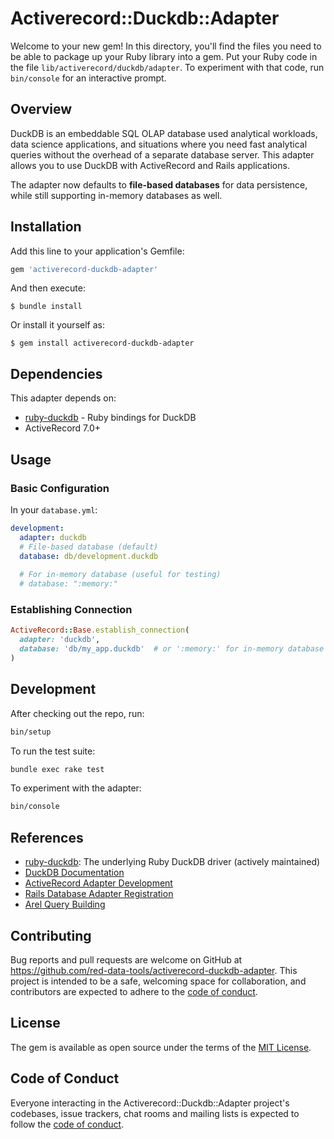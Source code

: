 # Activerecord::Duckdb::Adapter

Welcome to your new gem! In this directory, you'll find the files you need to be able to package up your Ruby library into a gem. Put your Ruby code in the file `lib/activerecord/duckdb/adapter`. To experiment with that code, run `bin/console` for an interactive prompt.


## Overview

DuckDB is an embeddable SQL OLAP database used analytical workloads, data science applications, and situations where you need fast analytical queries without the overhead of a separate database server. This adapter allows you to use DuckDB with ActiveRecord and Rails applications.

The adapter now defaults to **file-based databases** for data persistence, while still supporting in-memory databases as well.

## Installation

Add this line to your application's Gemfile:

```ruby
gem 'activerecord-duckdb-adapter'
```

And then execute:

    $ bundle install

Or install it yourself as:

    $ gem install activerecord-duckdb-adapter

## Dependencies

This adapter depends on:
- [ruby-duckdb](https://github.com/suketa/ruby-duckdb) - Ruby bindings for DuckDB
- ActiveRecord 7.0+

## Usage

### Basic Configuration

In your `database.yml`:

```yaml
development:
  adapter: duckdb
  # File-based database (default)
  database: db/development.duckdb
  
  # For in-memory database (useful for testing)
  # database: ":memory:"
```

### Establishing Connection

```ruby
ActiveRecord::Base.establish_connection(
  adapter: 'duckdb',
  database: 'db/my_app.duckdb'  # or ':memory:' for in-memory database
)
```


## Development

After checking out the repo, run:

```bash
bin/setup
```

To run the test suite:

```bash
bundle exec rake test
```


To experiment with the adapter:

```bash
bin/console
```



## References
- [ruby-duckdb](https://github.com/suketa/ruby-duckdb): The underlying Ruby DuckDB driver (actively maintained)
- [DuckDB Documentation](https://duckdb.org/docs/)
- [ActiveRecord Adapter Development](https://web.archive.org/web/20230326213337/https://eng.localytics.com/odbc-and-writing-your-own-activerecord-adapter/)
- [Rails Database Adapter Registration](https://github.com/rails/rails/commit/009c7e74117690f0dbe200188a929b345c9306c1)
- [Arel Query Building](https://www.cloudbees.com/blog/creating-advanced-active-record-db-queries-arel)


## Contributing

Bug reports and pull requests are welcome on GitHub at https://github.com/red-data-tools/activerecord-duckdb-adapter. This project is intended to be a safe, welcoming space for collaboration, and contributors are expected to adhere to the [code of conduct](https://github.com/[USERNAME]/activerecord-duckdb-adapter/blob/master/CODE_OF_CONDUCT.md).

## License

The gem is available as open source under the terms of the [MIT License](https://opensource.org/licenses/MIT).

## Code of Conduct

Everyone interacting in the Activerecord::Duckdb::Adapter project's codebases, issue trackers, chat rooms and mailing lists is expected to follow the [code of conduct](https://github.com/red-data-tools/activerecord-duckdb-adapter/blob/master/CODE_OF_CONDUCT.md).
